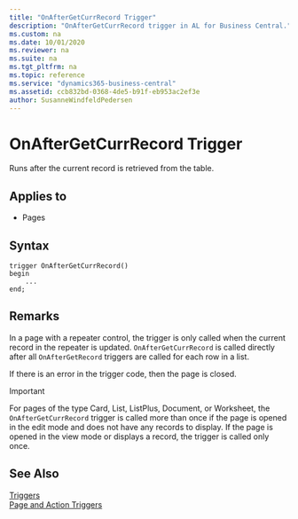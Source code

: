 ```yaml
---
title: "OnAfterGetCurrRecord Trigger"
description: "OnAfterGetCurrRecord trigger in AL for Business Central."
ms.custom: na
ms.date: 10/01/2020
ms.reviewer: na
ms.suite: na
ms.tgt_pltfrm: na
ms.topic: reference
ms.service: "dynamics365-business-central"
ms.assetid: ccb832bd-0368-4de5-b91f-eb953ac2ef3e
author: SusanneWindfeldPedersen
---
```


# OnAfterGetCurrRecord Trigger

Runs after the current record is retrieved from the table.  

## Applies to  

- Pages  

## Syntax  

```AL
trigger OnAfterGetCurrRecord()
begin
    ...
end;
``` 

## Remarks  

In a page with a repeater control, the trigger is only called when the current record in the repeater is updated. `OnAfterGetCurrRecord` is called directly after all `OnAfterGetRecord` triggers are called for each row in a list.  

If there is an error in the trigger code, then the page is closed.  

> [!IMPORTANT]  
> For pages of the type Card, List, ListPlus, Document, or Worksheet, the `OnAfterGetCurrRecord` trigger is called more than once if the page is opened in the edit mode and does not have any records to display. If the page is opened in the view mode or displays a record, the trigger is called only once.

## See Also

[Triggers](devenv-triggers.md)  
[Page and Action Triggers](devenv-page-and-action-triggers.md)  
